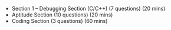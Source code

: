 
- Section 1 – Debugging Section (C/C++) (7 questions) (20 mins)
- Aptitude Section (10 questions) (20 mins)
- Coding Section (3 questions) (60 mins)